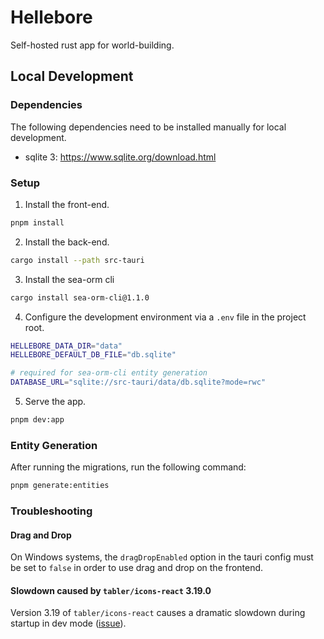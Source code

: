 # Hellebore

Self-hosted rust app for world-building.

## Local Development

### Dependencies

The following dependencies need to be installed manually for local development.

-   sqlite 3: https://www.sqlite.org/download.html

### Setup

1. Install the front-end.

```sh
pnpm install
```

2. Install the back-end.

```sh
cargo install --path src-tauri
```

3. Install the sea-orm cli

```sh
cargo install sea-orm-cli@1.1.0
```

4. Configure the development environment via a `.env` file in the project root.

```sh
HELLEBORE_DATA_DIR="data"
HELLEBORE_DEFAULT_DB_FILE="db.sqlite"

# required for sea-orm-cli entity generation
DATABASE_URL="sqlite://src-tauri/data/db.sqlite?mode=rwc"
```

5. Serve the app.

```sh
pnpm dev:app
```

### Entity Generation

After running the migrations, run the following command:

```sh
pnpm generate:entities
```

### Troubleshooting

#### Drag and Drop

On Windows systems, the `dragDropEnabled` option in the tauri config must be set to `false` in order to use drag and drop on the frontend.

#### Slowdown caused by `tabler/icons-react` 3.19.0

Version 3.19 of `tabler/icons-react` causes a dramatic slowdown during startup in dev mode ([issue](https://github.com/tabler/tabler-icons/issues/1233)).
